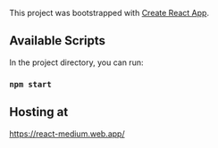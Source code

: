 This project was bootstrapped with [Create React App](https://github.com/facebook/create-react-app).

## Available Scripts

In the project directory, you can run:

### `npm start`

## Hosting at

https://react-medium.web.app/
